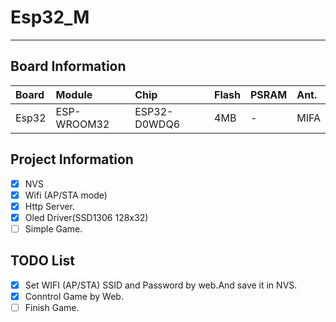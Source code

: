 # Esp32_M
---
## Board Information
Board | Module | Chip | Flash | PSRAM | Ant.
:---|:---|:---|:---|:---|:---
Esp32 | ESP-WROOM32 | ESP32-D0WDQ6 | 4MB | - | MIFA

## Project Information
- [x] NVS
- [x] Wifi (AP/STA mode)
- [x] Http Server.
- [x] Oled Driver(SSD1306 128x32)
- [ ] Simple Game.

## TODO List 
- [x] Set WIFI (AP/STA) SSID and Password by web.And save it in NVS.
- [x] Conntrol Game by Web.
- [ ] Finish Game.
